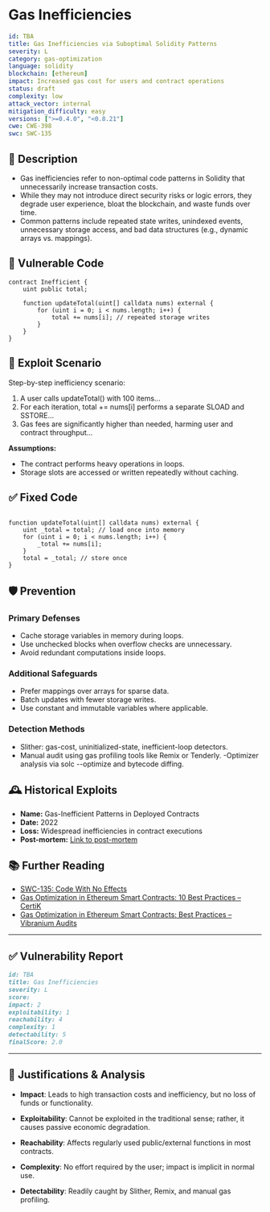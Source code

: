 # Gas Inefficiencies 


```YAML
id: TBA
title: Gas Inefficiencies via Suboptimal Solidity Patterns
severity: L
category: gas-optimization
language: solidity
blockchain: [ethereum]
impact: Increased gas cost for users and contract operations
status: draft
complexity: low
attack_vector: internal
mitigation_difficulty: easy
versions: [">=0.4.0", "<0.8.21"]
cwe: CWE-398
swc: SWC-135
```

## 📝 Description

- Gas inefficiencies refer to non-optimal code patterns in Solidity that unnecessarily increase transaction costs.       
- While they may not introduce direct security risks or logic errors, they degrade user experience, bloat the blockchain, and waste funds over time. 
- Common patterns include repeated state writes, unindexed events, unnecessary storage access, and bad data structures (e.g., dynamic arrays vs. mappings).

## 🚨 Vulnerable Code

```solidity
contract Inefficient {
    uint public total;

    function updateTotal(uint[] calldata nums) external {
        for (uint i = 0; i < nums.length; i++) {
            total += nums[i]; // repeated storage writes
        }
    }
}
```

## 🧪 Exploit Scenario

Step-by-step inefficiency scenario:

1. A user calls updateTotal() with 100 items...
2. For each iteration, total += nums[i] performs a separate SLOAD and SSTORE...
3. Gas fees are significantly higher than needed, harming user and contract throughput...

**Assumptions:**

- The contract performs heavy operations in loops.
- Storage slots are accessed or written repeatedly without caching.

## ✅ Fixed Code

```solidity

function updateTotal(uint[] calldata nums) external {
    uint _total = total; // load once into memory
    for (uint i = 0; i < nums.length; i++) {
        _total += nums[i];
    }
    total = _total; // store once
}
```

## 🛡️ Prevention

### Primary Defenses

- Cache storage variables in memory during loops.
- Use unchecked blocks when overflow checks are unnecessary.
- Avoid redundant computations inside loops.

### Additional Safeguards
- Prefer mappings over arrays for sparse data.
- Batch updates with fewer storage writes.
- Use constant and immutable variables where applicable.

### Detection Methods

- Slither: gas-cost, uninitialized-state, inefficient-loop detectors.
- Manual audit using gas profiling tools like Remix or Tenderly.
-Optimizer analysis via solc --optimize and bytecode diffing.

## 🕰️ Historical Exploits

- **Name:** Gas-Inefficient Patterns in Deployed Contracts
- **Date:** 2022 
- **Loss:** Widespread inefficiencies in contract executions 
- **Post-mortem:** [Link to post-mortem](https://link.springer.com/article/10.1007/s11390-021-1674-4)
  

## 📚 Further Reading

- [SWC-135: Code With No Effects](https://swcregistry.io/docs/SWC-135) 
- [Gas Optimization in Ethereum Smart Contracts: 10 Best Practices – CertiK](https://www.certik.com/resources/blog/gas-optimization-in-ethereum-smart-contracts-10-best-practices) 
- [Gas Optimization in Ethereum Smart Contracts: Best Practices – Vibranium Audits](https://www.vibraniumaudits.com/post/gas-optimization-in-ethereum-smart-contracts-10-best-practices)

---

## ✅ Vulnerability Report 

```markdown
id: TBA
title: Gas Inefficiencies
severity: L
score:
impact: 2        
exploitability: 1 
reachability: 4   
complexity: 1     
detectability: 5  
finalScore: 2.0
```

---

## 📄 Justifications & Analysis

- **Impact**: Leads to high transaction costs and inefficiency, but no loss of funds or functionality.

- **Exploitability**: Cannot be exploited in the traditional sense; rather, it causes passive economic degradation.

- **Reachability**: Affects regularly used public/external functions in most contracts.

- **Complexity**: No effort required by the user; impact is implicit in normal use.

- **Detectability**: Readily caught by Slither, Remix, and manual gas profiling.
